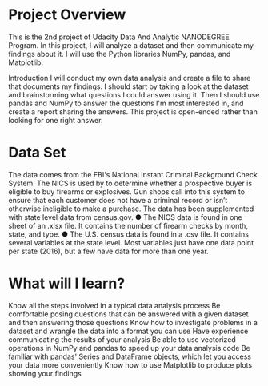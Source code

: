 # Project Overview
This is the 2nd project of Udacity Data And Analytic NANODEGREE Program. 
In this project, I will analyze a dataset and then communicate my findings about it. 
I will use the Python libraries NumPy, pandas, and Matplotlib.

Introduction
I will conduct my own data analysis and create a file to share that documents my findings. 
I should start by taking a look at the dataset and brainstorming what questions I could answer using it. 
Then I should use pandas and NumPy to answer the questions I'm most interested in, and create a report sharing the answers. 
This project is open-ended rather than looking for one right answer.

# Data Set
The data comes from the FBI's
National Instant Criminal Background
Check System. The NICS is used by to
determine whether a prospective
buyer is eligible to buy firearms or
explosives. Gun shops call into this
system to ensure that each customer
does not have a criminal record or
isn’t otherwise ineligible to make a
purchase. The data has been
supplemented with state level data
from census.gov.
● The NICS data is found in one
sheet of an .xlsx file. It contains
the number of firearm checks by
month, state, and type.
● The U.S. census data is found
in a .csv file. It contains several
variables at the state level. Most
variables just have one data
point per state (2016), but a few
have data for more than one
year.

# What will I learn?
Know all the steps involved in a typical data analysis process
Be comfortable posing questions that can be answered with a given dataset and then answering those questions
Know how to investigate problems in a dataset and wrangle the data into a format you can use
Have experience communicating the results of your analysis
Be able to use vectorized operations in NumPy and pandas to speed up your data analysis code
Be familiar with pandas' Series and DataFrame objects, which let you access your data more conveniently
Know how to use Matplotlib to produce plots showing your findings
